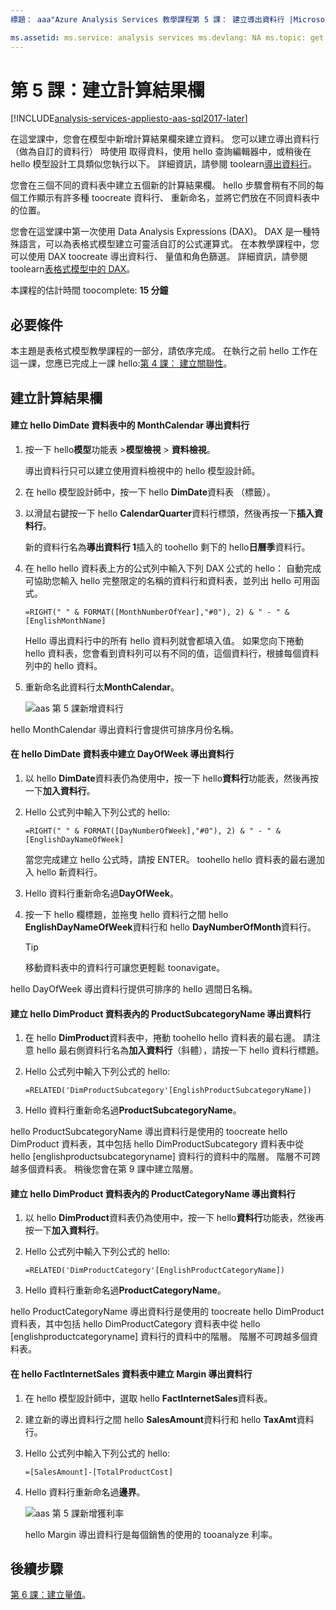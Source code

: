 ```yaml
---
標題： aaa"Azure Analysis Services 教學課程第 5 課： 建立導出資料行 |Microsoft 文件"描述： 說明如何 toocreate 算出 hello Azure Analysis Services 教學課程專案中的資料行。 服務： analysis services documentationcenter: '作者： minewiskan 管理員： erikre 編輯器:' 標記: '

ms.assetid: ms.service: analysis services ms.devlang: NA ms.topic: get 啟動文章 ms.tgt_pltfrm: NA ms.workload: na ms.date: 06/01/2017 ms.author: owend
---
```

# <a name="lesson-5-create-calculated-columns"></a>第 5 課：建立計算結果欄

[!INCLUDE[analysis-services-appliesto-aas-sql2017-later](../../../includes/analysis-services-appliesto-aas-sql2017-later.md)]

在這堂課中，您會在模型中新增計算結果欄來建立資料。 您可以建立導出資料行 （做為自訂的資料行） 時使用 取得資料，使用 hello 查詢編輯器中，或稍後在 hello 模型設計工具類似您執行以下。 詳細資訊，請參閱 toolearn[導出資料行](https://docs.microsoft.com/sql/analysis-services/tabular-models/ssas-calculated-columns)。
  
您會在三個不同的資料表中建立五個新的計算結果欄。 hello 步驟會稍有不同的每個工作顯示有許多種 toocreate 資料行、 重新命名，並將它們放在不同資料表中的位置。  

您會在這堂課中第一次使用 Data Analysis Expressions (DAX)。 DAX 是一種特殊語言，可以為表格式模型建立可靈活自訂的公式運算式。 在本教學課程中，您可以使用 DAX toocreate 導出資料行、 量值和角色篩選。 詳細資訊，請參閱 toolearn[表格式模型中的 DAX](https://docs.microsoft.com/sql/analysis-services/tabular-models/understanding-dax-in-tabular-models-ssas-tabular)。 
  
本課程的估計時間 toocomplete: **15 分鐘**  
  
## <a name="prerequisites"></a>必要條件  
本主題是表格式模型教學課程的一部分，請依序完成。 在執行之前 hello 工作在這一課，您應已完成上一課 hello:[第 4 課： 建立關聯性](../tutorials/aas-lesson-4-create-relationships.md)。 
  
## <a name="create-calculated-columns"></a>建立計算結果欄  
  
#### <a name="create-a-monthcalendar-calculated-column-in-hello-dimdate-table"></a>建立 hello DimDate 資料表中的 MonthCalendar 導出資料行  
  
1.  按一下 hello**模型**功能表 >**模型檢視** > **資料檢視**。  
  
    導出資料行只可以建立使用資料檢視中的 hello 模型設計師。  
  
2.  在 hello 模型設計師中，按一下 hello **DimDate**資料表 （標籤）。  
  
3.  以滑鼠右鍵按一下 hello **CalendarQuarter**資料行標頭，然後再按一下**插入資料行**。  
  
    新的資料行名為**導出資料行 1**插入的 toohello 剩下的 hello**日曆季**資料行。  
  
4.  在 hello hello 資料表上方的公式列中輸入下列 DAX 公式的 hello： 自動完成可協助您輸入 hello 完整限定的名稱的資料行和資料表，並列出 hello 可用函式。  
  
    ```  
    =RIGHT(" " & FORMAT([MonthNumberOfYear],"#0"), 2) & " - " & [EnglishMonthName]  
    ``` 
  
    Hello 導出資料行中的所有 hello 資料列就會都填入值。 如果您向下捲動 hello 資料表，您會看到資料列可以有不同的值，這個資料行，根據每個資料列中的 hello 資料。    
  
5.  重新命名此資料行太**MonthCalendar**。 

    ![aas 第 5 課新增資料行](../tutorials/media/aas-lesson5-newcolumn.png) 
  
hello MonthCalendar 導出資料行會提供可排序月份名稱。  
  
#### <a name="create-a-dayofweek-calculated-column-in-hello-dimdate-table"></a>在 hello DimDate 資料表中建立 DayOfWeek 導出資料行  
  
1.  以 hello **DimDate**資料表仍為使用中，按一下 hello**資料行**功能表，然後再按一下**加入資料行**。  
  
2.  Hello 公式列中輸入下列公式的 hello:  
    
    ```
    =RIGHT(" " & FORMAT([DayNumberOfWeek],"#0"), 2) & " - " & [EnglishDayNameOfWeek]  
    ```
    
    當您完成建立 hello 公式時，請按 ENTER。 toohello hello 資料表的最右邊加入 hello 新資料行。  
  
3.  Hello 資料行重新命名過**DayOfWeek**。  
  
4.  按一下 hello 欄標題，並拖曳 hello 資料行之間 hello **EnglishDayNameOfWeek**資料行和 hello **DayNumberOfMonth**資料行。  
  
    > [!TIP]  
    > 移動資料表中的資料行可讓您更輕鬆 toonavigate。  
  
hello DayOfWeek 導出資料行提供可排序的 hello 週間日名稱。  
  
#### <a name="create-a-productsubcategoryname-calculated-column-in-hello-dimproduct-table"></a>建立 hello DimProduct 資料表內的 ProductSubcategoryName 導出資料行  
  
  
1.  在 hello **DimProduct**資料表中，捲動 toohello hello 資料表的最右邊。 請注意 hello 最右側資料行名為**加入資料行**（斜體），請按一下 hello 資料行標題。  
  
2.  Hello 公式列中輸入下列公式的 hello:  
    
    ```
    =RELATED('DimProductSubcategory'[EnglishProductSubcategoryName])  
    ```
  
3.  Hello 資料行重新命名過**ProductSubcategoryName**。  
  
hello ProductSubcategoryName 導出資料行是使用的 toocreate hello DimProduct 資料表，其中包括 hello DimProductSubcategory 資料表中從 hello [englishproductsubcategoryname] 資料行的資料中的階層。 階層不可跨越多個資料表。 稍後您會在第 9 課中建立階層。  
  
#### <a name="create-a-productcategoryname-calculated-column-in-hello-dimproduct-table"></a>建立 hello DimProduct 資料表內的 ProductCategoryName 導出資料行  
  
1.  以 hello **DimProduct**資料表仍為使用中，按一下 hello**資料行**功能表，然後再按一下**加入資料行**。  
  
2.  Hello 公式列中輸入下列公式的 hello:  
  
    ```
    =RELATED('DimProductCategory'[EnglishProductCategoryName]) 
    ```
    
3.  Hello 資料行重新命名過**ProductCategoryName**。  
  
hello ProductCategoryName 導出資料行是使用的 toocreate hello DimProduct 資料表，其中包括 hello DimProductCategory 資料表中從 hello [englishproductcategoryname] 資料行的資料中的階層。 階層不可跨越多個資料表。  
  
#### <a name="create-a-margin-calculated-column-in-hello-factinternetsales-table"></a>在 hello FactInternetSales 資料表中建立 Margin 導出資料行  
  
1.  在 hello 模型設計師中，選取 hello **FactInternetSales**資料表。  
  
2.  建立新的導出資料行之間 hello **SalesAmount**資料行和 hello **TaxAmt**資料行。  
  
3.  Hello 公式列中輸入下列公式的 hello:  
  
    ```
    =[SalesAmount]-[TotalProductCost]
    ``` 

4.  Hello 資料行重新命名過**邊界**。  
 
      ![aas 第 5 課新增獲利率](../tutorials/media/aas-lesson5-newmargin.png)
      
    hello Margin 導出資料行是每個銷售的使用的 tooanalyze 利率。  
  
## <a name="whats-next"></a>後續步驟
[第 6 課：建立量值](../tutorials/aas-lesson-6-create-measures.md)。
  
  
  
